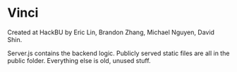 # Vinci
Created at HackBU by Eric Lin, Brandon Zhang, Michael Nguyen, David Shin.

Server.js contains the backend logic. Publicly served static files are all in the public folder. Everything else is old, unused stuff.
